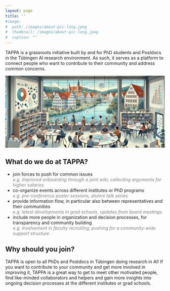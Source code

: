 ```yaml
---
layout: page
title: ''
#image:
#  path: /images/about-pic-long.jpeg
#  thumbnail: /images/about-pic-long.jpeg
#  caption: ""
---
```


TAPPA is a grassroots initiative built by and for PhD students and Postdocs in the Tübingen AI research environment. As such, it serves as a platform to connect people who want to contribute to their community and address common concerns.

![AI-generated image representing an office with a diverse crow, in an informal setting, talking and connecting with each other.](/images/about-pic-long.jpeg)

## What do we do at TAPPA?

- join forces to push for common issues\
<span style="color: gray;">*e.g. improved onboarding through a joint wiki, collecting arguments for higher salaries*</span>
- co-organize events across different institutes or PhD programs\
<span style="color: gray;">*e.g. pre-conference poster sessions, alumni talk series*</span>
- provide information flow, in particular also between representatives and their communities\
<span style="color: gray;">*e.g. latest developments in grad schools, updates from board meetings*</span>
- include more people in organization and decision processes, for transparency and community building\
<span style="color: gray;">*e.g. involvement in faculty recruiting, pushing for a community-wide support structure*</span>


## Why should you join?
TAPPA is open to all PhDs and Postdocs in Tübingen doing research in AI!
If you want to contribute to your community and get more involved in improving it, TAPPA is a great way to get to meet other motivated people, find like-minded collaborators and helpers and gain more insights into ongoing decision processes at the different institutes or grad schools.
